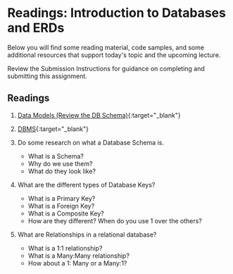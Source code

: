 # Readings: Introduction to Databases and ERDs

Below you will find some reading material, code samples, and some additional resources that support today's topic and the upcoming lecture.

Review the Submission Instructions for guidance on completing and submitting this assignment.

## Readings

1. [Data Models (Review the DB Schema)](https://docs.microsoft.com/en-us/aspnet/core/data/ef-mvc/complex-data-model?view=aspnetcore-2.0){:target="_blank"}
1. [DBMS](https://www.tutorialspoint.com/dbms/dbms_overview.htm){:target="_blank"}
1. Do some research on what a Database Schema is.
	- What is a Schema?
	- Why do we use them?
	- What do they look like?

1. What are the different types of Database Keys?
	- What is a Primary Key?
	- What is a Foreign Key?
	- What is a Composite Key?
	- How are they different? When do you use 1 over the others?

1. What are Relationships in a relational database?
	- What is a 1:1 relationship?
	- What is a Many:Many relationship?
	- How about a 1: Many or a Many:1?
